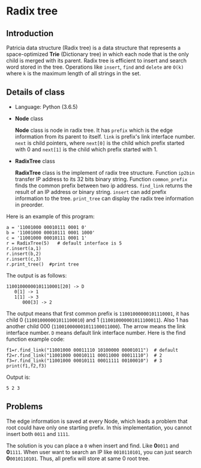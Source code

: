 # Radix tree

## Introduction
Patricia data structure (Radix tree) is a data structure that represents a space-optimized __Trie__ (Dictionary tree) in which each node that is the only child is merged with its parent. Radix tree is efficient to insert and search word stored in the tree. Operations like `insert`, `find` and `delete` are `O(k)` where `k` is the maximum length of all strings in the set.

## Details of class
+ Language: Python (3.6.5)

+ __Node__ class

	__Node__ class is node in radix tree. It has `prefix` which is the edge information from its parent to itself. `link` is prefix's link interface number. `next` is child pointers, where `next[0]` is the child which prefix started with 0 and `next[1]` is the child which prefix started with 1.

+ __RadixTree__ class

	__RadixTree__ class is the implement of radix tree structure. Function `ip2bin` transfer IP address to its 32 bits binary string. Function `common_prefix` finds the common prefix between two ip address. `find_link` returns the result of an IP address or binary string. `insert` can add prefix information to the tree. `print_tree` can display the radix tree information in preorder.

Here is an example of this program:
```
a = '11001000 00010111 0001 0'
b = '11001000 00010111 0001 1000'
c = '11001000 00010111 0001 1'
r = RadixTree(5)   # default interface is 5
r.insert(a,1)
r.insert(b,2)
r.insert(c,3)
r.print_tree()  #print tree
```
The output is as follows:
```
11001000000101110001[20] -> D
   0[1] -> 1
   1[1] -> 3
      000[3] -> 2
```
The output means that first common prefix is `11001000000101110001`, it has child 0 (`110010000001011100010`) and 1 (`110010000001011100011`). Also 1 has another child 000 (`110010000001011100011000`). The arrow means the link interface number. `D` means default link interface number.
Here is the find function example code:
```
f1=r.find_link("11001000 00011110 10100000 00001011")  # default 
f2=r.find_link("11001000 00010111 00011000 00011110")  # 2
f3=r.find_link("11001000 00010111 00011111 00100010")  # 3
print(f1,f2,f3)
```
Output is:
```
5 2 3
```

## Problems

The edge information is saved at every Node, which leads a problem that root could have only one starting prefix.
In this implementation, you cannot insert both `0011` and `1111`.

The solution is you can place a `0` when insert and find.
Like __0__`0011` and __0__`1111`.
When user want to search an IP like `0010110101`, you can just search  __0__`0010110101`.
Thus, all prefix will store at same 0 root tree.
